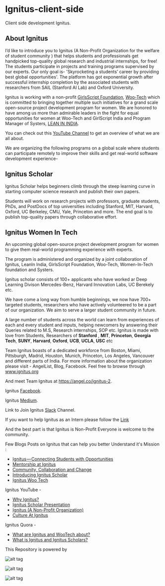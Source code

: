 # Ignitus-client-side
Client side development Ignitus.

## About Ignitus

I’d like to introduce you to Ignitus (A Non-Profit Organization for the welfare of student community ) that helps students and professionals get handpicked top-quality global research and industrial internships, for free! The students participate in projects and training programs supervised by our experts.
Our only goal is- 'Skyrocketing a students’ career by providing best global opportunities'.
The platform has got exponential growth after successful internship completion by the associated students with researchers from SAIL (Stanford AI Lab) and Oxford University.

Ignitus is working with a non-profit [GirlsScript Foundation](http://girlscript.tech/), [Woo-Tech](https://wootechnology.github.io/Website/) which is committed to bringing together multiple such initiatives for a grand scale open-source project development program for women.
We are honored to have among us more than admirable leaders in the fight for equal opportunities for women at Woo-Tech and GirlScript India and Program Manager of Systers, [LEAN IN INDIA](https://www.leaninindia.com/).

You can check out this [YouTube Channel](https://www.youtube.com/channel/UCW2BmTcaghAmhELP4_RdRrw) to get an overview of what we are all about. 

We are organizing the following programs on a global scale where students can participate remotely to improve their skills and get real-world software development experience-

## Ignitus Scholar

Ignitus Scholar helps beginners climb through the steep learning curve in starting computer science research and publish their own papers.

Students will work on research projects with professors, graduate students, PhDs, and PostDocs of top universities including Stanford, MIT, Harvard, Oxford, UC Berkeley, CMU, Yale, Princeton and more. The end goal is to publish top-quality papers through collaborative effort.


## Ignitus Women In Tech
An upcoming global open-source project development program for women to give them real-world programming experience with experts.

The program is administered and organized by a joint collaboration of Ignitus, LeanIn India, GirlsScript Foundation, Woo-Tech, Women-In-Tech foundation and Systers. 

Ignitus scholar consists of 100+ applicants who have worked ar Deep Learning Divison Mercedes-Benz, Harvard Innovation Labs, UC Berekely etc.

We have come a long way from humble beginnings, we now have 700+ targeted students, researchers who have actively volunteered to be a part of our organization.
We aim to serve a larger student community in future.

A large number of students across the world can learn from experiences of each and every student and inputs, helping newcomers by answering their Queries related to M.S, Research internships, SOP etc.
Ignitus is made with love from Students, Researchers of **Stanford** , **MIT**, **Princeton**, **Georgia Tech**, **SUNY**, **Harvard**, **Oxford**, **UCB**, **UCLA**, **USC** etc

Team Ignitus boasts of a dedicated workforce from Boston, Miami, Pittsburgh, Madrid, Houston, Munich, Princeton, Los Angeles, Vancouver and different parts of India.
For more information about the organization please visit - AngelList, Blog, Facebook.
Feel free to browse through www.ignitus.org 

And meet Team Ignitus at https://angel.co/ignitus-2.

Ignitus [Facebook](https://www.facebook.com/Ignitus.org/).

Ignitus [Medium](https://medium.com/ignitus/ignitus-connecting-students-with-opportunities-61f08e19861c).

Link to Join Ignitus [Slack](https://goo.gl/YW2Ajr) Channel.

If you want to help Ignitus as an Intern please follow the [Link](https://angel.co/ignitus-2/jobs)

And the best part is that Ignitus is Non-Profit Everyone is welcome to the community.


Few Blogs Posts on Ignitus that can help you better Understand it's Mission :
* [Ignitus — Connecting Students with Opportunities](https://medium.com/ignitus/ignitus-connecting-students-with-opportunities-61f08e19861c)
* [Mentorship at Ignitus](https://medium.com/@afelio_22020/mentorship-at-ignitus-b4a4fabd2a3d)
* [Community, Collaboration and Change](https://medium.com/@rupaljain.1699/community-collaboration-and-change-b7f15867ae1e)
* [Introducing Ignitus Scholar](https://medium.com/@afelio_22020/introducing-ignitus-scholar-6b0c677ba9d7)
* [Ignitus Woo Tech](https://medium.com/@gargdeepika146/ignitus-woo-tech-d68e0174cc75)

Ignitus YouTube - 
* [Why Ignitus?](https://www.youtube.com/watch?v=bIR4xi1ZLvQ)
* [Ignitus Scholar Presentation](https://www.youtube.com/watch?v=P_01fzigkPs&t=270s)
* [Ignitus (A Non-Profit Organization)](https://www.youtube.com/watch?v=2IU_Paf2nF0)
* [Culture At Ignitus](https://www.youtube.com/watch?v=NhU-9cNM1h0)

Ignitus Quora - 
* [What are Ignitus and WooTech about?](https://www.quora.com/What-are-Ignitus-and-WooTech-about)
* [What is Ignitus and Ignitus Scholars?](https://www.quora.com/What-is-Ignitus-and-Ignitus-Scholars)

This Repository is powered by 

![alt tag](https://travis-ci.com/images/logos/TravisCI-Full-Color-light.png
)

![alt tag](http://i1.wp.com/seanshadmand.com/wp-content/uploads/2015/02/heroku-logo.jpg?resize=248%2C225
)

![alt tag](https://cdn-images-1.medium.com/max/788/1*lUNmBw_oyS2ADWqZs4DLOA.png)
